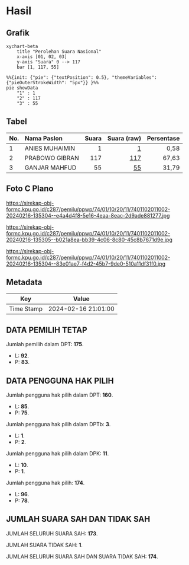 # Hasil

## Grafik

```mermaid
xychart-beta
    title "Perolehan Suara Nasional"
    x-axis [01, 02, 03]
    y-axis "Suara" 0 --> 117
    bar [1, 117, 55]
```

```mermaid
%%{init: {"pie": {"textPosition": 0.5}, "themeVariables": {"pieOuterStrokeWidth": "5px"}} }%%
pie showData
    "1" : 1
    "2" : 117
    "3" : 55
```

## Tabel

| No. | Nama Paslon    | Suara | Suara (raw) | Persentase |
|:--- |:-------------- | -----:| -----------:| ----------:|
| 1   | ANIES MUHAIMIN | 1     | [1][p-1]    | 0,58       |
| 2   | PRABOWO GIBRAN | 117   | [117][p-2]  | 67,63      |
| 3   | GANJAR MAHFUD  | 55    | [55][p-3]   | 31,79      |


[p-1]: https://github.com/gigit-pemilu/pemilu-2024/blob/main/pilpres/hitung-suara/sub/74-sulawesi-tenggara/sub/01-kolaka/sub/10-wolo/sub/2011-lalonaha/sub/002-tps/sub/paslon-1.txt
[p-2]: https://github.com/gigit-pemilu/pemilu-2024/blob/main/pilpres/hitung-suara/sub/74-sulawesi-tenggara/sub/01-kolaka/sub/10-wolo/sub/2011-lalonaha/sub/002-tps/sub/paslon-2.txt
[p-3]: https://github.com/gigit-pemilu/pemilu-2024/blob/main/pilpres/hitung-suara/sub/74-sulawesi-tenggara/sub/01-kolaka/sub/10-wolo/sub/2011-lalonaha/sub/002-tps/sub/paslon-3.txt

## Foto C Plano

https://sirekap-obj-formc.kpu.go.id/c287/pemilu/ppwp/74/01/10/20/11/7401102011002-20240216-135304--e4a4d4f8-5e16-4eaa-8eac-2d9ade881277.jpg

https://sirekap-obj-formc.kpu.go.id/c287/pemilu/ppwp/74/01/10/20/11/7401102011002-20240216-135305--b021a8ea-bb39-4c06-8c80-45c8b7671d9e.jpg

https://sirekap-obj-formc.kpu.go.id/c287/pemilu/ppwp/74/01/10/20/11/7401102011002-20240216-135304--83e01ae7-f4d2-45b7-9de0-510a11df31f0.jpg


## Metadata

| Key        | Value               |
| ---------- | ------------------- |
| Time Stamp | 2024-02-16 21:01:00 |


## DATA PEMILIH TETAP

Jumlah pemilih dalam DPT: **175**.
 * L: **92**.
 * P: **83**.

## DATA PENGGUNA HAK PILIH

Jumlah pengguna hak pilih dalam DPT: **160**.
 * L: **85**.
 * P: **75**.

Jumlah pengguna hak pilih dalam DPTb: **3**.
 * L: **1**.
 * P: **2**.

Jumlah pengguna hak pilih dalam DPK: **11**.
 * L: **10**.
 * P: **1**.

Jumlah pengguna hak pilih: **174**.
 * L: **96**.
 * P: **78**.

## JUMLAH SUARA SAH DAN TIDAK SAH

JUMLAH SELURUH SUARA SAH: **173**.

JUMLAH SUARA TIDAK SAH: **1**.

JUMLAH SELURUH SUARA SAH DAN SUARA TIDAK SAH: **174**.


